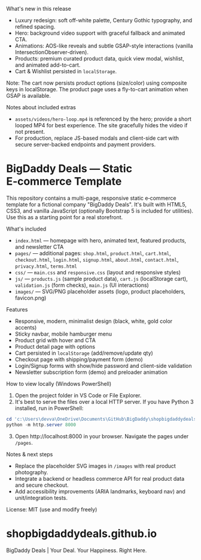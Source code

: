 What's new in this release
- Luxury redesign: soft off-white palette, Century Gothic typography, and refined spacing.
- Hero: background video support with graceful fallback and animated CTA.
- Animations: AOS-like reveals and subtle GSAP-style interactions (vanilla IntersectionObserver-driven).
- Products: premium curated product data, quick view modal, wishlist, and animated add-to-cart.
- Cart & Wishlist persisted in `localStorage`.

Note: The cart now persists product options (size/color) using composite keys in localStorage. The product page uses a fly-to-cart animation when GSAP is available.

Notes about included extras
- `assets/videos/hero-loop.mp4` is referenced by the hero; provide a short looped MP4 for best experience. The site gracefully hides the video if not present.
- For production, replace JS-based modals and client-side cart with secure server-backed endpoints and payment providers.
# BigDaddy Deals — Static E‑commerce Template

This repository contains a multi-page, responsive static e‑commerce template for a fictional company "BigDaddy Deals". It's built with HTML5, CSS3, and vanilla JavaScript (optionally Bootstrap 5 is included for utilities). Use this as a starting point for a real storefront.

What's included
- `index.html` — homepage with hero, animated text, featured products, and newsletter CTA
- `pages/` — additional pages: `shop.html`, `product.html`, `cart.html`, `checkout.html`, `login.html`, `signup.html`, `about.html`, `contact.html`, `privacy.html`, `terms.html`
- `css/` — `main.css` and `responsive.css` (layout and responsive styles)
- `js/` — `products.js` (sample product data), `cart.js` (localStorage cart), `validation.js` (form checks), `main.js` (UI interactions)
 - `images/` — SVG/PNG placeholder assets (logo, product placeholders, favicon.png)

Features
- Responsive, modern, minimalist design (black, white, gold color accents)
- Sticky navbar, mobile hamburger menu
- Product grid with hover and CTA
- Product detail page with options
- Cart persisted in `localStorage` (add/remove/update qty)
- Checkout page with shipping/payment form (demo)
- Login/Signup forms with show/hide password and client-side validation
- Newsletter subscription form (demo) and preloader animation

How to view locally (Windows PowerShell)
1. Open the project folder in VS Code or File Explorer.
2. It's best to serve the files over a local HTTP server. If you have Python 3 installed, run in PowerShell:

```powershell
cd 'c:\Users\devva\OneDrive\Documents\GitHub\BigDaddy\shopbigdaddydeals.github.io'
python -m http.server 8000
```

3. Open http://localhost:8000 in your browser. Navigate the pages under `/pages`.

Notes & next steps
- Replace the placeholder SVG images in `/images` with real product photography.
- Integrate a backend or headless commerce API for real product data and secure checkout.
- Add accessibility improvements (ARIA landmarks, keyboard nav) and unit/integration tests.

License: MIT (use and modify freely)
# shopbigdaddydeals.github.io
BigDaddy Deals | Your Deal. Your Happiness. Right Here.
